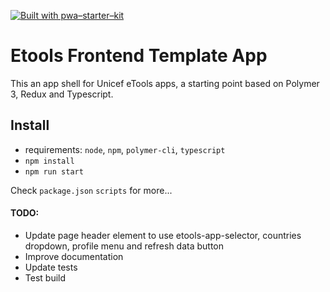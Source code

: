 [![Built with pwa–starter–kit](https://img.shields.io/badge/built_with-pwa–starter–kit_-blue.svg)](https://github.com/Polymer/pwa-starter-kit "Built with pwa–starter–kit")

# Etools Frontend Template App

This an app shell for Unicef eTools apps, a starting point based on Polymer 3, Redux and Typescript. 

## Install
* requirements: `node`, `npm`, `polymer-cli`, `typescript`
* `npm install`
* `npm run start`

Check `package.json` `scripts` for more...

#### TODO: 
* Update page header element to use etools-app-selector, countries dropdown, profile menu and refresh data button
* Improve documentation
* Update tests
* Test build
